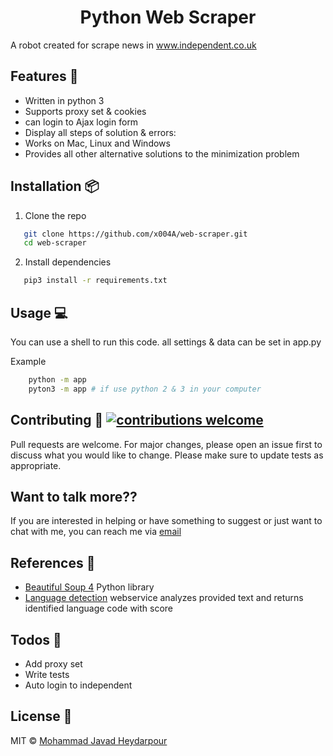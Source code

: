 <h1 align="center">
    Python Web Scraper 
</h1>


A robot created for scrape news in  www.independent.co.uk

## Features :gem:
   * Written in  python 3
   * Supports proxy set & cookies
   * can login to Ajax login form
   * Display all steps of solution & errors:
   * Works on Mac, Linux and Windows
   * Provides all other alternative solutions to the minimization problem
   
## Installation :package:
1. Clone the repo
```bash
   git clone https://github.com/x004A/web-scraper.git
   cd web-scraper
```
2. Install dependencies
```bash
   pip3 install -r requirements.txt
```

## Usage :computer:
You can use a shell to run this code. all settings & data can be set in app.py


Example
```bash
    python -m app
    pyton3 -m app # if use python 2 & 3 in your computer
```

   
## Contributing  :gift: [![contributions welcome](https://img.shields.io/badge/contributions-welcome-brightgreen.svg?style=flat)](https://github.com/dwyl/esta/issues)
Pull requests are welcome. For major changes, please open an issue first to discuss what you would like to change.
Please make sure to update tests as appropriate.

## Want to talk more??
 If you are interested in helping or have something to suggest or just want to chat with me, you can reach me via [email](javad.x004a@gmail.com)


## References :book:
* [Beautiful Soup 4](https://www.crummy.com/software/BeautifulSoup/bs4/doc/) Python library 
* [Language detection](https://detectlanguage.com/)    webservice analyzes provided text and returns identified language code with score


## Todos :pencil:
 - Add proxy set
 - Write tests
 - Auto login to independent


License :key:
----

MIT &copy; [Mohammad Javad Heydarpour](https://github.com/x004A)



